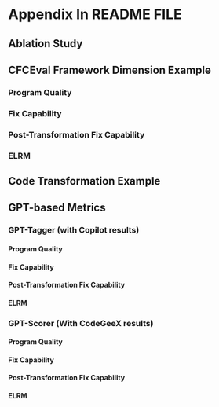 # Appendix In README FILE

## Ablation Study

## CFCEval Framework Dimension Example

### Program Quality

### Fix Capability

### Post-Transformation Fix Capability

### ELRM


## Code Transformation Example


## GPT-based Metrics


### GPT-Tagger (with Copilot results)

#### Program Quality

#### Fix Capability

#### Post-Transformation Fix Capability

#### ELRM

### GPT-Scorer (With CodeGeeX results)
#### Program Quality

#### Fix Capability

#### Post-Transformation Fix Capability

#### ELRM
